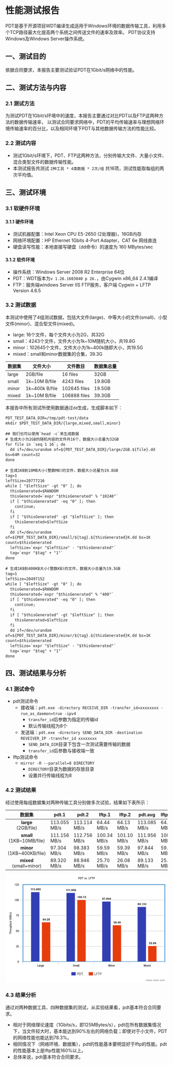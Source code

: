 # 性能测试报告
PDT是基于开源项目WDT编译生成适用于Windows环境的数据传输工具，利用多个TCP路径最大化提高两个系统之间传送文件的速率及效率。
PDT协议支持Windows及Windows Server操作系统。

## 一、测试目的
依据合同要求，本报告主要测试验证PDT在1Gbit/s网络中的性能。

## 二、测试方法与内容
### 2.1 测试方法
为测试PDT在1Gbit/s环境中的速度，本报告主要通过对比PDT以及FTP这两种方法的数据传输速率，
以测试合同要求网络中，PDT的平均传输速率与理想网络环境传输速率的百分比，以及相同环境下PDT与其他数据传输方法的性能比较。

### 2.2 测试内容
 - 测试1Gbit/s环境下，PDT、FTP这两种方法，分别传输大文件、大量小文件、混合类型文件的数据传输性能。
 - 本测试报告共测试 `2种工具 * 4类数据 * 2次/组` 共16项，测试性能取每组的两次平均值。

## 三、测试环境
### 3.1 软硬件环境
#### 3.1.1 硬件环境
 - 测试机器配置：Intel Xeon CPU E5-2650 (2处理器)，16GB内存
 - 网络环境配置：HP Ethernet 1Gbits 4-Port Adapter，CAT 6e 网线直连
 - 硬盘读写性能：本地直接写硬盘（dd命令）的速度为 160 MBytes/sec

#### 3.1.2 软件环境
 - 操作系统：Windows Server 2008 R2 Enterprise 64位
 - PDT：WDT版本为`v 1.26.1603040 p 26.`，由Cygwin x86\_64 2.4.1编译
 - FTP：服务端windows Server IIS FTP服务，客户端 Cygwin + LFTP Version 4.6.5

### 3.2 测试数据
本测试中使用了4组测试数据，包括大文件(large)、中等大小的文件(small)、小型文件(minor)、混合型文件(mixed)。
 - large: 16个文件，每个文件大小为2G，共32G
 - small：4243个文件，文件大小为1k~10M随机大小，共19.8G
 - minor：102645个文件，文件大小为1k~400k随即大小，共19.5G
 - mixed：small和minor数据集的合集，39.3G

| 数据集   | 文件大小      |  文件数目    | 数据集总量 |
|----------|---------------|--------------|------------|
|large     | 2GB/file      |  16 files    | 32GB       |
|small     | 1k~10M B/file | 4243 files   | 19.8GB     |
|minor     | 1k~400k B/file| 102645 files | 19.5GB     |
|mixed     | 1k~10M B/file | 106888 files | 39.3GB     |

本报告中所有测试所使用数据通过`dd`生成，生成脚本如下：
``` shell
PDT_TEST_DATA_DIR=/tmp/pdt-test/data
mkdir $PDT_TEST_DATA_DIR/{large,mixed,small,minor}

## 我们也可以使用`head -c`来生成数据
# 生成大小为2GB的随机内容的文件共16个，数据大小总量为32GB
for file in `seq 1 16`; do
  dd if=/dev/urandom of=${PDT_TEST_DATA_DIR}/large/2GB.${file}.dd bs=64M count=32
done

# 生成1KB到10MB大小(整数MB)的文件，数据大小总量为19.8GB
tag=1
leftSize=20777216
while [ "$leftSize" -gt "0" ]; do
  thisGenerated=$RANDOM
  thisGenerated=`expr "$thisGenerated" % "10240"`
  if [ "$thisGenerated" -eq "0" ]; then
    continue;
  fi
  if [ "$thisGenerated" -gt "$leftSize" ]; then
    thisGenerated=$leftSize
  fi
  dd if=/dev/urandom of=${PDT_TEST_DATA_DIR}/small/${tag}.${thisGenerated}K.dd bs=1K count=$thisGenerated
  leftSize=`expr "$leftSize" - "$thisGenerated"`
  tag=`expr "$tag" + "1"`
done

# 生成1KB到400KB大小(整数KB)的文件，数据大小总量为19.5GB
tag=1
leftSize=20497152
while [ "$leftSize" -gt "0" ]; do
  thisGenerated=$RANDOM
  thisGenerated=`expr "$thisGenerated" % "400"`
  if [ "$thisGenerated" -eq "0" ]; then
    continue;
  fi
  if [ "$thisGenerated" -gt "$leftSize" ]; then
    thisGenerated=$leftSize
  fi
  dd if=/dev/urandom of=${PDT_TEST_DATA_DIR}/minor/${tag}.${thisGenerated}K.dd bs=1K count=$thisGenerated
  leftSize=`expr "$leftSize" - "$thisGenerated"`
  tag=`expr "$tag" + "1"`
done
```

## 四、测试结果与分析
### 4.1 测试命令
- pdt测试命令
  - 接收端：`pdt.exe -directory RECEIVE_DIR -transfer_id=xxxxxxxx -run_as_daemon=true -ipv4`
    - `transfer_id`后参数为指定的传输id
    - 默认传输线程为8个
  - 发送端：`pdt.exe -directory SEND_DATA_DIR -destination REVEIVER_IP -transfer_id xxxxxxxx`
    - `SEND_DATA_DIR`目录下包含一次测试需要传输的数据
    - `transfer_id`后参数与接收端一致
- lftp测试命令
  - `mirror -R --parallel=8 DIRECTORY`
    - `DIRECTORY`目录为数据的存放目录
    - 设置并行传输线程为8

### 4.2 测试结果
经过使用每组数据集对两种传输工具分别做多次试验，结果如下表所示：

|            数据集              |     pdt.1    |     pdt.2    |   lftp.1     |   lftp.2     |   pdt.avg    |   lftp.avg   |
|:------------------------------:|--------------|--------------|--------------|--------------|--------------|--------------|
|**large** <br> (2GB/file)       | 113.055 MB/s | 113.114 MB/s | 64.44 MB/s   | 64.13 MB/s   | 113.085 MB/s | 64.28 MB/s   |
|**small** <br> (1KB~10MB/file)  | 111.156 MB/s | 112.756 MB/s | 100.34 MB/s  | 101.10 MB/s  | 111.956 MB/s | 100.72 MB/s  |
|**minor** <br> (1KB~400KB/file) | 97.304 MB/s  | 98.383 MB/s  | 59.59 MB/s   | 59.39 MB/s   | 97.844 MB/s  | 59.49 MB/s   |
|**mixed** <br> (small+minor)    | 89.320 MB/s  | 88.946 MB/s  | 25.70 MB/s   | 26.08 MB/s   | 89.133 MB/s  | 25.89 MB/s   |

![alt text][wdt.vs.lftp]

### 4.3 结果分析
通过对两种数据工具、四种数据集的测试，从实验结果看，pdt基本符合合同要求。
  - 相对于网络理论速度（1Gbits/s，即125MBytes/s），pdt在所有数据集情况下，当文件较大时，基本能达到90%左右的网络负载；即使对于小文件，PDT的网络性能也能达到78.3%。
  - 相同情况下（网络环境、数据集），pdt的性能基本要明显好于lftp的性能。pdt的性能基本上是lftp性能160%以上。
  - 总体来说，pdt基本符合合同要求。

[wdt.vs.lftp]: ./wdt.vs.lftp.jpg "PDT vs. LFTP"
